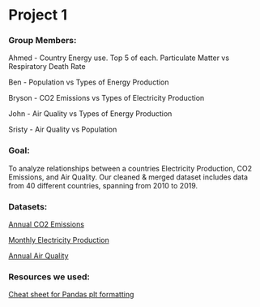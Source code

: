 # Project 1

### Group Members:

Ahmed - Country Energy use. Top 5 of each. Particulate Matter vs Respiratory Death Rate

Ben - Population vs Types of Energy Production

Bryson - CO2 Emissions vs Types of Electricity Production

John - Air Quality vs Types of Energy Production

Sristy - Air Quality vs Population

### Goal:

To analyze relationships between a countries Electricity Production, CO2 Emissions, and Air Quality. Our cleaned & merged dataset includes data from 40 different countries, spanning from 2010 to 2019.

### Datasets:
<a href="https://ourworldindata.org/grapher/annual-co-emissions-by-region?tab=table">Annual CO2 Emissions<a>

<a href="https://www.kaggle.com/datasets/ccanb23/iea-monthly-electricity-statistics">Monthly Electricity Production<a>

<a href="https://www.who.int/data/gho/data/themes/air-pollution/who-air-quality-database">Annual Air Quality<a>

### Resources we used:

<a href="https://regenerativetoday.com/a-complete-cheat-sheet-for-data-visualization-in-pandas/">Cheat sheet for Pandas plt formatting<a>
